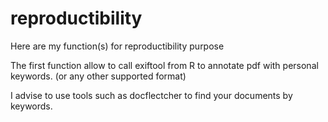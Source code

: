 # reproductibility
Here are my function(s) for reproductibility purpose

The first function allow to call exiftool from R to annotate pdf with personal keywords. (or any other supported format) 

I advise to use tools such as docflectcher to find your documents by keywords. 
